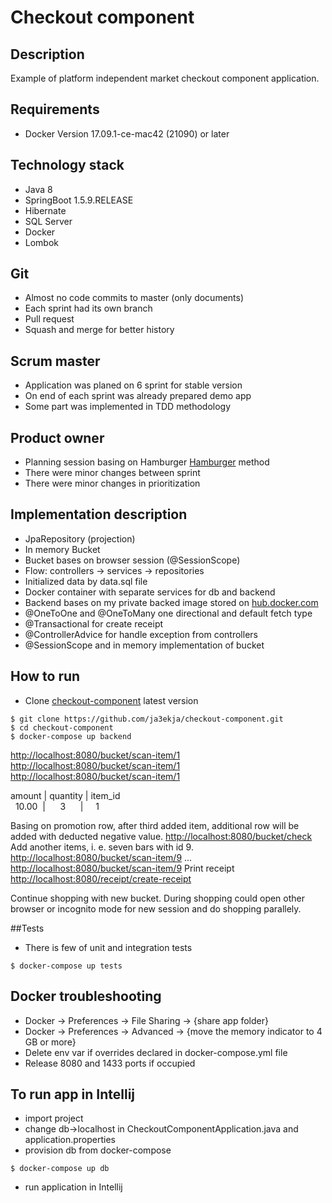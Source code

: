 # Checkout component

## Description

Example of platform independent market checkout component application.  

## Requirements 

* Docker Version 17.09.1-ce-mac42 (21090) or later

## Technology stack 

* Java 8
* SpringBoot 1.5.9.RELEASE
* Hibernate
* SQL Server
* Docker
* Lombok

## Git
* Almost no code commits to master (only documents)
* Each sprint had its own branch
* Pull request
* Squash and merge for better history

## Scrum master

* Application was planed on 6 sprint for stable version 
* On end of each sprint was already prepared demo app
* Some part was implemented in TDD methodology  

## Product owner

* Planning session basing on Hamburger [Hamburger](https://github.com/ja3ekja/checkout-component/blob/master/Hamburger.xlsx) method
* There were minor changes between sprint
* There were minor changes in prioritization 

## Implementation description

* JpaRepository (projection)
* In memory Bucket
* Bucket bases on browser session (@SessionScope)
* Flow: controllers -> services -> repositories
* Initialized data by data.sql file
* Docker container with separate services for db and backend
* Backend bases on my private backed image stored on [hub.docker.com](https://hub.docker.com/r/ja3ekja/maven/)
* @OneToOne and @OneToMany one directional and default fetch type
* @Transactional for create receipt 
* @ControllerAdvice for handle exception from controllers
* @SessionScope and in memory implementation of bucket



## How to run
* Clone [checkout-component](https://github.com/ja3ekja/checkout-component) latest version

 ```
 $ git clone https://github.com/ja3ekja/checkout-component.git
 $ cd checkout-component
 $ docker-compose up backend
 ```
 [http://localhost:8080/bucket/scan-item/1](http://localhost:8080/bucket/scan-item/1)
 [http://localhost:8080/bucket/scan-item/1](http://localhost:8080/bucket/scan-item/1)
 [http://localhost:8080/bucket/scan-item/1](http://localhost:8080/bucket/scan-item/1)
 
 amount | quantity | item_id
 <br>
 &nbsp; 10.00	&nbsp;|&nbsp;  &nbsp;&nbsp;&nbsp;   3	 &nbsp;&nbsp;&nbsp;&nbsp;  |   &nbsp;&nbsp;&nbsp; 1
  
 Basing on promotion row, after third added item, additional row will be added with deducted negative value.
 [http://localhost:8080/bucket/check](http://localhost:8080/bucket/check)
 Add another items, i. e. seven bars with id 9.
 [http://localhost:8080/bucket/scan-item/9](http://localhost:8080/bucket/scan-item/9)
 ...
 [http://localhost:8080/bucket/scan-item/9](http://localhost:8080/bucket/scan-item/9)
 Print receipt
 [http://localhost:8080/receipt/create-receipt](http://localhost:8080/receipt/create-receipt)
 
 Continue shopping with new bucket. During shopping could open other browser or incognito mode for new session and do shopping parallely.

##Tests
* There is few of unit and integration tests

```
$ docker-compose up tests
```

 
## Docker troubleshooting 

* Docker -> Preferences -> File Sharing -> {share app folder}
* Docker -> Preferences -> Advanced -> {move the memory indicator to 4 GB or more}
* Delete env var if overrides declared in docker-compose.yml file
* Release 8080 and 1433 ports if occupied 

## To run app in Intellij
* import project
* change db->localhost in CheckoutComponentApplication.java and application.properties
* provision db from docker-compose
```
$ docker-compose up db
``` 
* run application in Intellij
 

